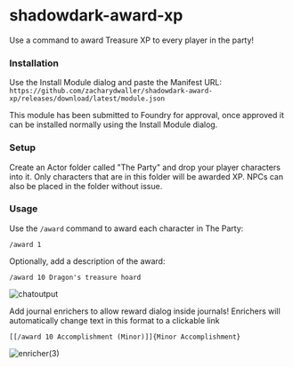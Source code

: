# shadowdark-award-xp
 
Use a command to award Treasure XP to every player in the party!

### Installation

Use the Install Module dialog and paste the Manifest URL: `https://github.com/zacharydwaller/shadowdark-award-xp/releases/download/latest/module.json`

This module has been submitted to Foundry for approval, once approved it can be installed normally using the Install Module dialog.

### Setup

Create an Actor folder called "The Party" and drop your player characters into it. Only characters that are in this folder will be awarded XP. NPCs can also be placed in the folder without issue.

### Usage

Use the `/award` command to award each character in The Party:

```/award 1```

Optionally, add a description of the award:

```/award 10 Dragon's treasure hoard```

![chatoutput](https://github.com/jsavko/shadowdark-award-xp/assets/192591/b19d5efd-d5e3-473f-b671-0fac904144d8)

Add journal enrichers to allow reward dialog inside journals! Enrichers will automatically change text in this format to a clickable link

```[[/award 10 Accomplishment (Minor)]]{Minor Accomplishment}```

![enricher(3)](https://github.com/jsavko/shadowdark-award-xp/assets/192591/f5405fb3-c9af-401a-8753-5e8cdeeb1871)
